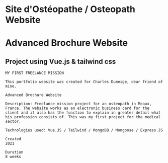 # Site d'Ostéopathe / Osteopath Website 
# Advanced Brochure Website

## Project using Vue.js & tailwind css
```
MY FIRST FREELANCE MISSION

This portfolio website was created for Charles Dumeige, dear friend of mine.

Advanced Brochure Website

Description: Freelance mission project for an osteopath in Meaux, France. The website works as an electronic business card for the client and it also has the function to explain in greater detail what his profession consists of. This was my first project for the medical sector.

Technologies used: Vue.JS / Tailwind / MongoDB / Mongoose / Express.JS

Created
2021

Duration
8 weeks

```

